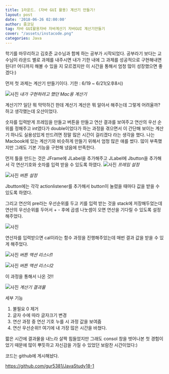 ```yaml
---
title: 1라운드. (자바 GUI 활용) 계산기 만들기!
layout: post
date: '2018-06-26 02:00:00'
author: 줌코딩
tag: 자바 GUI활용자바 자바계산기 자바GUI 계산기만들기
cover: "/assets/instacode.png"
categories: Java
---
```


학기를 마무리하고 김호준 교수님과 함께 하는 공부가 시작되었다. 공부라기 보다는 교수님이 라운드 별로 과제를 내주시면 내가 기한 내에 그 과제를 성공적으로 구현해내면 된다!! 어디까지 해볼 수 있을 지 모르겠지만 이 시간을 통해서 엄청 많이 성장했으면 좋겠다:)

먼저 첫 과제는 계산기 만들기이다.
기한 : 6/19 ~ 6/21(오후8시)

![사진](https://raw.githubusercontent.com/zoomKoding/zoomKoding.github.io/master/assets/_posts/Java-Project/Round1/1.png)
*내가 구현하려고 했던 Mac용 계산기*

계산기?? 일단 뭐 막막하긴 한데 계산기 계산은 뭐 알아서 해주는데 그렇게 어려울까? 하고 생각했는데 오산이었다.

숫자를 입력받게 프레임을 만들고 버튼을 만들고 연산 결과를 보여주고 연산의 우선 순위를 정해주고 int였다가 double이었다가 하는 과정을 겪으면서 이 간단해 보이는 계산기 하나도 실용성있게 만드려면 정말 많은 시간이 걸리겠다 라는 생각을 했다. 나는 Macbook에 있는 계산기와 비슷하게 만들기 위해서 엄청 많은 애를 썼다. 많이 부족했지만 그래도 기본 기능을 구현해 냈음에 만족한다.

먼저 틀을 만드는 것은 JFrame에 JLabel을 추가해주고 JLabel에 Jbutton을 추가해서 각 연산기호와 숫자를 입력 받을 수 있도록 하였다.
![사진](https://raw.githubusercontent.com/zoomKoding/zoomKoding.github.io/master/assets/_posts/Java-Project/Round1/2.png)
*프레임 설정*

![사진](https://raw.githubusercontent.com/zoomKoding/zoomKoding.github.io/master/assets/_posts/Java-Project/Round1/3.png)
*버튼 설정*

Jbutton에는 각각 actionlistener를 추가해서 button이 눌렸을 때마다 값을 받을 수 있도록 하였다.

그리고 연산의 pre라는 우선순위를 두고 키를 입력 받는 것을  stack에 저장해두었는데 연산의 우선순위를 두어서 + - 후에 곱셈 나눗셈이 오면 연산을 기다릴 수 있도록 설정해주었다.

![사진](https://raw.githubusercontent.com/zoomKoding/zoomKoding.github.io/master/assets/_posts/Java-Project/Round1/4.png)

연산자를 입력받으면 cal이라는 함수 과정을 진행해주었는데 매번 결과 값을 받을 수 있게 해주었다.

![사진](https://raw.githubusercontent.com/zoomKoding/zoomKoding.github.io/master/assets/_posts/Java-Project/Round1/5.png)
*버튼 액션 리스너1*

![사진](https://raw.githubusercontent.com/zoomKoding/zoomKoding.github.io/master/assets/_posts/Java-Project/Round1/6.png)
*버튼 액션 리스너2*

이 과정을 통해서 나온 것!!

![사진](https://raw.githubusercontent.com/zoomKoding/zoomKoding.github.io/master/assets/_posts/Java-Project/Round1/7.png)
*계산기 결과물*

세부 기능

1. 불필요 0 제거
2. 글자 수에 따라 글자크기 변경
3. 연산 과정 중 연산 기호 누를 시 과정 값을 보여줌
4. 연산 우선순위!! 여기에 내 가장 많은 시간을 바쳤다.

짧은 시간에 결과물을 내느라 살짝 힘들었지만 그래도 consol 창을 벗어나본 첫 경험이었기 때문에 많이 뿌듯하고 자신감을 가질 수 있었던 보람찬 시간이었다:)


코드는 github에 게시해놨다.

<https://github.com/gur5381/JavaStudy18-1>
